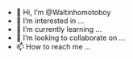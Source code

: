 - 👋 Hi, I’m @Waltinhomotoboy
- 👀 I’m interested in ...
- 🌱 I’m currently learning ...
- 💞️ I’m looking to collaborate on ...
- 📫 How to reach me ...

<!---
Waltinhomotoboy/Waltinhomotoboy is a ✨ special ✨ repository because its `README.md` (this file) appears on your GitHub profile.
You can click the Preview link to take a look at your changes.
--->
